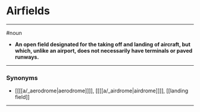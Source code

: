 # Airfields
---
#noun
- **An open field designated for the taking off and landing of aircraft, but which, unlike an airport, does not necessarily have terminals or paved runways.**
---
### Synonyms
- [[[[a/_aerodrome|aerodrome]]]], [[[[a/_airdrome|airdrome]]]], [[landing field]]
---
